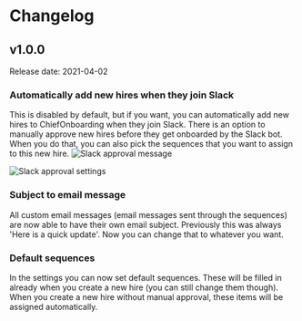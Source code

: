 # Changelog

## v1.0.0
Release date: 2021-04-02
### Automatically add new hires when they join Slack
This is disabled by default, but if you want, you can automatically add new hires to ChiefOnboarding when they join Slack. There is an option to manually approve new hires before they get onboarded by the Slack bot. When you do that, you can also pick the sequences that you want to assign to this new hire.
![Slack approval message](/slack-approval-settings.png)

![Slack approval settings](/slack-notification-approval.png)


### Subject to email message
All custom email messages (email messages sent through the sequences) are now able to have their own email subject. Previously this was always 'Here is a quick update'. Now you can change that to whatever you want.

### Default sequences
In the settings you can now set default sequences. These will be filled in already when you create a new hire (you can still change them though). When you create a new hire without manual approval, these items will be assigned automatically.
